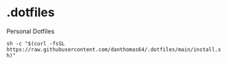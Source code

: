 # .dotfiles
Personal Dotfiles

`sh -c "$(curl -fsSL https://raw.githubusercontent.com/danthomas64/.dotfiles/main/install.sh)"`
